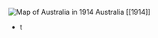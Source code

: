 
![Map of Australia in 1914](https://nzhistory.govt.nz/files/styles/fullsize/public/Australia_1000.jpg?itok=Lwq1wo4u)
Australia [[1914]]

- t